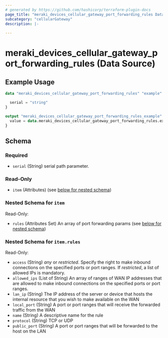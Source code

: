 ```yaml
---
# generated by https://github.com/hashicorp/terraform-plugin-docs
page_title: "meraki_devices_cellular_gateway_port_forwarding_rules Data Source - terraform-provider-meraki"
subcategory: "cellularGateway"
description: |-
  
---
```


# meraki_devices_cellular_gateway_port_forwarding_rules (Data Source)



## Example Usage

```terraform
data "meraki_devices_cellular_gateway_port_forwarding_rules" "example" {

  serial = "string"
}

output "meraki_devices_cellular_gateway_port_forwarding_rules_example" {
  value = data.meraki_devices_cellular_gateway_port_forwarding_rules.example.item
}
```

<!-- schema generated by tfplugindocs -->
## Schema

### Required

- `serial` (String) serial path parameter.

### Read-Only

- `item` (Attributes) (see [below for nested schema](#nestedatt--item))

<a id="nestedatt--item"></a>
### Nested Schema for `item`

Read-Only:

- `rules` (Attributes Set) An array of port forwarding params (see [below for nested schema](#nestedatt--item--rules))

<a id="nestedatt--item--rules"></a>
### Nested Schema for `item.rules`

Read-Only:

- `access` (String) *any* or *restricted*. Specify the right to make inbound connections on the specified ports or port ranges. If *restricted*, a list of allowed IPs is mandatory.
- `allowed_ips` (List of String) An array of ranges of WAN IP addresses that are allowed to make inbound connections on the specified ports or port ranges.
- `lan_ip` (String) The IP address of the server or device that hosts the internal resource that you wish to make available on the WAN
- `local_port` (String) A port or port ranges that will receive the forwarded traffic from the WAN
- `name` (String) A descriptive name for the rule
- `protocol` (String) TCP or UDP
- `public_port` (String) A port or port ranges that will be forwarded to the host on the LAN
